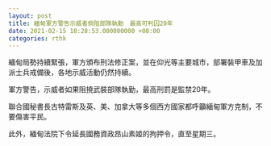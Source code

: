 ```yaml
---
layout: post
title: 緬甸軍方警告示威者倘阻部隊執勤　最高可判囚20年
date: 2021-02-15 18:28:53.000000000 +08:00
categories: rthk
---
```


緬甸局勢持續緊張，軍方頒布刑法修正案，並在仰光等主要城市，部署裝甲車及加派士兵戒備後，各地示威活動仍然持續。

軍方警告，示威者如果阻撓武裝部隊執勤，最高刑罰是監禁20年。

聯合國秘書長古特雷斯及英、美、加拿大等多個西方國家都呼籲緬甸軍方克制，不要傷害平民。

此外，緬甸法院下令延長國務資政昂山素姬的拘押令，直至星期三。
